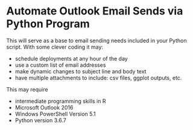 # Automate Outlook Email Sends via Python Program

This will serve as a base to email sending needs included in your Python script.  With some clever coding it may:
* schedule deployments at any hour of the day
* use a custom list of email addresses
* make dynamic changes to subject line and body text
* have multiple attachments to include: csv files, ggplot outputs, etc.

This may require
* intermediate programming skills in R
* Microsoft Outlook 2016
* Windows PowerShell Version 5.1
* Python version 3.6.7

